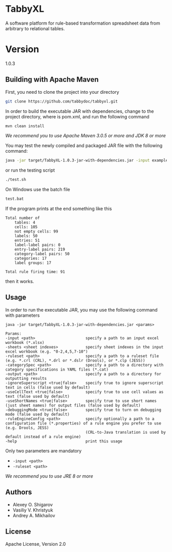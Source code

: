 # TabbyXL
A software platform for rule-based transformation spreadsheet data from arbitrary to relational tables.

# Version
1.0.3

## Building with Apache Maven

First, you need to clone the project into your directory
```bash
git clone https://github.com/tabbydoc/tabbyxl.git
```

In order to build the executable JAR with dependencies, change to the project directory, where is pom.xml, and run the following command
```bash
mvn clean install
```
*We recommend you to use Apache Maven 3.0.5 or more and JDK 8 or more*

You may test the newly compiled and packaged JAR file with the following command:
```bash
java -jar target/TabbyXL-1.0.3-jar-with-dependencies.jar -input examples/data/smpl.xlsx -ruleset examples/rules/smpl.dslr -output examples/results
```
or run the testing script
```bash
./test.sh
```
On Windows use the batch file
```bash
test.bat
```
If the program prints at the end something like this
```
Total number of
	tables: 4
	cells: 105
	not empty cells: 99
	labels: 50
	entries: 51
	label-label pairs: 0
	entry-label pairs: 219
	category-label pairs: 50
	categories: 17
	label groups: 17

Total rule firing time: 91
```
then it works.

## Usage
In order to run the executable JAR, you may use the following command with parameters  
```
java -jar target/TabbyXL-1.0.3-jar-with-dependencies.jar <params>

Params:
-input <path>                      specify a path to an input excel workbook (*.xlsx)
-sheets <sheet indexes>            specify sheet indexes in the input excel workbook (e.g. "0-2,4,5,7-10")
-ruleset <path>                    specify a path to a ruleset file (e.g. *.crl (CRL), *.drl or *.dslr (Drools), or *.clp (JESS))
-categorySpec <path>               specify a path to a directory with category specifications in YAML files (*.cat)
-output <path>                     specify a path to a directory for outputting results
-ignoreSuperscript <true|false>    specify true to ignore superscript text in cells (false used by default)
-useCellText <true|false>          specify true to use cell values as text (false used by default)
-useShortNames <true|false>        specify true to use short names (just sheet names) for output files (false used by default)
-debuggingMode <true|false>        specify true to turn on debugging mode (false used by default)
-ruleEngineConfig <path>           specify optionally a path to a configuration file (*.properties) of a rule engine you prefer to use (e.g. Drools, JESS)
                                   (CRL-to-Java translation is used by default instead of a rule engine)
-help                              print this usage
```

Only two parameters are mandatory
* `-input <path>`
* `-ruleset <path>`

*We recommend you to use JRE 8 or more*

## Authors

* Alexey O. Shigarov
* Vasiliy V. Khristyuk
* Andrey A. Mikhailov

## License
Apache License, Version 2.0
